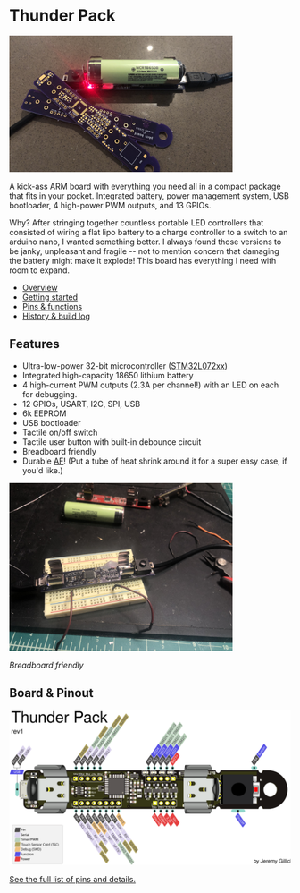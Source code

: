 # Thunder Pack

<img src="./images/rev-pArm.jpg" alt="ThunderPack Board" width="400" />

A kick-ass ARM board with everything you need all in a compact package that fits in your pocket. Integrated battery, power management system, USB bootloader, 4 high-power PWM outputs, and 13 GPIOs.

Why? After stringing together countless portable LED controllers that consisted of wiring a flat lipo battery to a charge controller to a switch to an arduino nano, I wanted something better. I always found those versions to be janky, unpleasant and fragile -- not to mention concern that damaging the battery might make it explode! This board has everything I need with room to expand.

* [Overview](https://github.com/jgillick/ThunderPack/wiki/)
* [Getting started](https://github.com/jgillick/ThunderPack/wiki/Getting-Started)
* [Pins & functions](https://github.com/jgillick/ThunderPack/wiki/Pinout-Details)
* [History & build log](https://hackaday.io/project/161054-lit-fist)

## Features

* Ultra-low-power 32-bit microcontroller ([STM32L072xx](https://www.st.com/resource/en/datasheet/stm32l072v8.pdf))
* Integrated high-capacity 18650 lithium battery
* 4 high-current PWM outputs (2.3A per channel!) with an LED on each for debugging.
* 12 GPIOs, USART, I2C, SPI, USB
* 6k EEPROM
* USB bootloader
* Tactile on/off switch
* Tactile user button with built-in debounce circuit
* Breadboard friendly
* Durable [AF](https://www.urbandictionary.com/define.php?term=af)! (Put a tube of heat shrink around it for a super easy case, if you'd like.)

<img src="./images/breadboard.jpg" alt="On the breadboard" width="400" />

_Breadboard friendly_

## Board & Pinout

<img src="./images/pinout.svg" alt="Pinout diagram" />

[See the full list of pins and details.](https://github.com/jgillick/ThunderPack/wiki/Pinout-Details)
